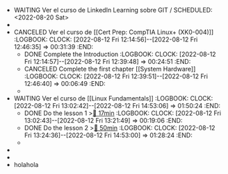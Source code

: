 - WAITING Ver el curso de LinkedIn Learning sobre GIT /
  SCHEDULED: <2022-08-20 Sat>
-
- CANCELED Ver el curso de [[Cert Prep: CompTIA Linux+ (XK0-004)]]
  :LOGBOOK:
  CLOCK: [2022-08-12 Fri 12:14:56]--[2022-08-12 Fri 12:46:35] =>  00:31:39
  :END:
	- DONE Complete the Introduction
	  :LOGBOOK:
	  CLOCK: [2022-08-12 Fri 12:14:57]--[2022-08-12 Fri 12:39:48] =>  00:24:51
	  :END:
	- CANCELED Complete the first chapter [[System Hardware]] 
	  :LOGBOOK:
	  CLOCK: [2022-08-12 Fri 12:39:51]--[2022-08-12 Fri 12:46:40] =>  00:06:49
	  :END:
	-
- WAITING Ver el curso de [[Linux Fundamentals]]
  :LOGBOOK:
  CLOCK: [2022-08-12 Fri 13:02:42]--[2022-08-12 Fri 14:53:06] =>  01:50:24
  :END:
	- DONE Do the lesson 1 >[🍅 17min](#agenda-pomo://?t=p-1660302316445-961)
	  :LOGBOOK:
	  CLOCK: [2022-08-12 Fri 13:02:43]--[2022-08-12 Fri 13:21:49] =>  00:19:06
	  :END:
	- DONE Do the lesson 2 >[🍅 50min](#agenda-pomo://?t=f-1660305319856-1500%2Cp-1660307197748-1487)
	  :LOGBOOK:
	  CLOCK: [2022-08-12 Fri 13:24:36]--[2022-08-12 Fri 14:53:00] =>  01:28:24
	  :END:
	-
-
-
- holahola
